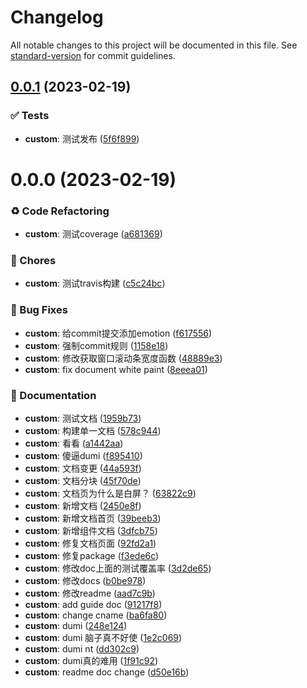 # Changelog

All notable changes to this project will be documented in this file. See [standard-version](https://github.com/conventional-changelog/standard-version) for commit guidelines.

## [0.0.1](https://github.com/master1lan/cure-ui/compare/v0.0.0...v0.0.1) (2023-02-19)


### ✅ Tests

* **custom**: 测试发布 ([5f6f899](https://github.com/master1lan/cure-ui/commit/5f6f899))



# 0.0.0 (2023-02-19)


### ♻ Code Refactoring

* **custom**: 测试coverage ([a681369](https://github.com/master1lan/cure-ui/commit/a681369))


### 🎫 Chores

* **custom**: 测试travis构建 ([c5c24bc](https://github.com/master1lan/cure-ui/commit/c5c24bc))


### 🐛 Bug Fixes

* **custom**: 给commit提交添加emotion ([f617556](https://github.com/master1lan/cure-ui/commit/f617556))
* **custom**: 强制commit规则 ([1158e18](https://github.com/master1lan/cure-ui/commit/1158e18))
* **custom**: 修改获取窗口滚动条宽度函数 ([48889e3](https://github.com/master1lan/cure-ui/commit/48889e3))
* **custom**: fix document white paint ([8eeea01](https://github.com/master1lan/cure-ui/commit/8eeea01))


### 📝 Documentation

* **custom**: 测试文档 ([1959b73](https://github.com/master1lan/cure-ui/commit/1959b73))
* **custom**: 构建单一文档 ([578c944](https://github.com/master1lan/cure-ui/commit/578c944))
* **custom**: 看看 ([a1442aa](https://github.com/master1lan/cure-ui/commit/a1442aa))
* **custom**: 傻逼dumi ([f895410](https://github.com/master1lan/cure-ui/commit/f895410))
* **custom**: 文档变更 ([44a593f](https://github.com/master1lan/cure-ui/commit/44a593f))
* **custom**: 文档分块 ([45f70de](https://github.com/master1lan/cure-ui/commit/45f70de))
* **custom**: 文档页为什么是白屏？ ([63822c9](https://github.com/master1lan/cure-ui/commit/63822c9))
* **custom**: 新增文档 ([2450e8f](https://github.com/master1lan/cure-ui/commit/2450e8f))
* **custom**: 新增文档首页 ([39beeb3](https://github.com/master1lan/cure-ui/commit/39beeb3))
* **custom**: 新增组件文档 ([3dfcb75](https://github.com/master1lan/cure-ui/commit/3dfcb75))
* **custom**: 修复文档页面 ([92fd2a1](https://github.com/master1lan/cure-ui/commit/92fd2a1))
* **custom**: 修复package ([f3ede6c](https://github.com/master1lan/cure-ui/commit/f3ede6c))
* **custom**: 修改doc上面的测试覆盖率 ([3d2de65](https://github.com/master1lan/cure-ui/commit/3d2de65))
* **custom**: 修改docs ([b0be978](https://github.com/master1lan/cure-ui/commit/b0be978))
* **custom**: 修改readme ([aad7c9b](https://github.com/master1lan/cure-ui/commit/aad7c9b))
* **custom**: add guide doc ([91217f8](https://github.com/master1lan/cure-ui/commit/91217f8))
* **custom**: change cname ([ba6fa80](https://github.com/master1lan/cure-ui/commit/ba6fa80))
* **custom**: dumi ([248e124](https://github.com/master1lan/cure-ui/commit/248e124))
* **custom**: dumi 脑子真不好使 ([1e2c069](https://github.com/master1lan/cure-ui/commit/1e2c069))
* **custom**: dumi nt ([dd302c9](https://github.com/master1lan/cure-ui/commit/dd302c9))
* **custom**: dumi真的难用 ([1f91c92](https://github.com/master1lan/cure-ui/commit/1f91c92))
* **custom**: readme doc change ([d50e16b](https://github.com/master1lan/cure-ui/commit/d50e16b))
